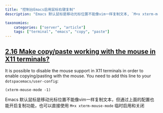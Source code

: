 ```yaml
---
title: "控制台Emacs启用鼠标右键复制"
description: "Emacs 默认鼠标是移动光标位置不能像vim一样复制文本, `M+x xterm-mouse-mode` 临时启用和关闭鼠标功能"

taxonomies:
    categories: ["server", "article"]
    tags: ["terminal", "emacs", "copy", "paste"]
---
```


## [2.16 Make copy/paste working with the mouse in X11 terminals?](http://spacemacs.org/doc/FAQ.html#make-copypaste-working-with-the-mouse-in-x11-terminals)

It is possible to disable the mouse support in X11 terminals in order to enable copying/pasting with the mouse. You need to add this line to your `dotspacemacs/user-config`:

```
(xterm-mouse-mode -1)
```

Emacs 默认鼠标是移动光标位置不能像vim一样复制文本，但通过上面的配置也能开启复制功能，也可以直接使用 `M+x xterm-mouse-mode` 临时启用和关闭
